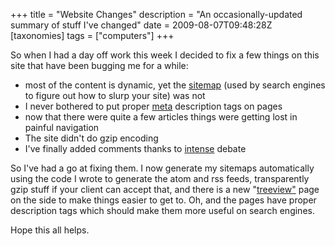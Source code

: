 +++
title = "Website Changes"
description = "An occasionally-updated summary of stuff I've changed"
date = 2009-08-07T09:48:28Z
[taxonomies]
tags = ["computers"]
+++


So when I had a day off work this week I decided to fix a few things on
this site that have been bugging me for a while:
* most of the content is dynamic, yet the [sitemap][5] (used by search
engines to figure out how to slurp your site) was not
* I never bothered to put proper [meta][6] description tags on pages
* now that there were quite a few articles things were getting lost
in painful navigation
* The site didn't do gzip encoding
* I've finally added comments thanks to [intense][7] debate

So I've had a go at fixing them. I now generate my sitemaps
automatically using the code I wrote to generate the atom and rss
feeds, transparently gzip stuff if your client can accept that, and
there is a new "[treeview"][8] page on the side to make things easier to
get to. Oh, and the pages have proper description tags which should
make them more useful on search engines.

Hope this all helps.

[1]: http://www.uncarved.com/articles/website
[2]: http://www.uncarved.com/
[3]: http://www.uncarved.com/articles/contact
[4]: http://www.uncarved.com/login/
[5]: http://www.sitemaps.org/
[6]: http://www.google.com/support/webmasters/bin/answer.py?answer=35264&hl=en#1
[7]: http://intensedebate.com/
[8]: http://www.uncarved.com/treeview/
[9]: http://www.uncarved.com/tags/computers
